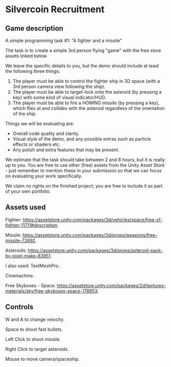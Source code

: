 # Silvercoin Recruitment
## Game description
A simple programming task #1: "A fighter and a missile"

The task is to create a simple 3rd person flying "game" with the free store assets linked below.

We leave the specific details to you, but the demo should include at least the following three things:
1) The player must be able to control the fighter ship in 3D space (with a 3rd person camera view following the ship).
2) The player must be able to target-lock onto the asteroid (by pressing a key) with some kind of visual indicator/HUD.
3) The player must be able to fire a HOMING missile (by pressing a key), which flies at and collides with the asteroid regardless of the orientation of the ship.


Things we will be evaluating are:
- Overall code quality and clarity.
- Visual style of the demo, and any possible extras such as particle effects or shaders etc.
- Any polish and extra features that may be present.


We estimate that the task should take between 2 and 8 hours, but it is really up to you. You are free to use other (free) assets from the Unity Asset Store - just remember to mention these in your submission so that we can focus on evaluating your work specifically.

We claim no rights on the finished project; you are free to include it as part of your own portfolio.


## Assets used
Fighter: https://assetstore.unity.com/packages/3d/vehicles/space/free-sf-fighter-11711#description.

Missile: https://assetstore.unity.com/packages/3d/props/weapons/free-missile-72692.

Asteroids: https://assetstore.unity.com/packages/3d/props/asteroid-pack-by-pixel-make-83951.


I also used:
TextMeshPro.

Cinemachine.

Free Skyboxes - Space: https://assetstore.unity.com/packages/2d/textures-materials/sky/free-skyboxes-space-178953.

## Controls
W and A to change velocity.

Space to shoot fast bullets.

Left Click to shoot missile.

Right Click to target asteroids.

Mouse to move camera/spaceship.
